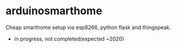 # arduinosmarthome
Cheap smarthome setup via esp8266, python flask and thingspeak. 

- in progress, not completed(expected ~2020)

